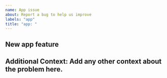 ```yaml
---
name: App issue
about: Report a bug to help us improve
labels: "app"
title: "app: "
---
```

## New app feature
**Additional Context:**
Add any other context about the problem here.
---